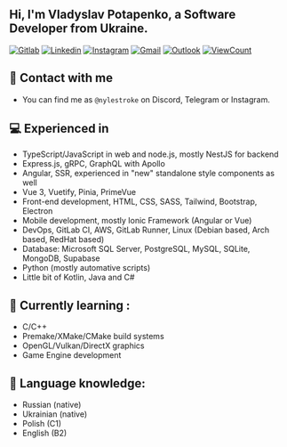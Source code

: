 ## Hi, I'm Vladyslav Potapenko, a Software Developer from Ukraine.

[![Gitlab](https://img.shields.io/badge/-Gitlab-000?style=flat&logo=Gitlab&logoColor=dark)](https://gitlab.com/nylestroke)
[![Linkedin](https://img.shields.io/badge/-LinkedIn-blue?style=flat&logo=Linkedin&logoColor=white)](https://www.linkedin.com/in/vpotapenko/)
[![Instagram](https://img.shields.io/badge/-Instagram-c13584?style=flat&labelColor=c13584&logo=instagram&logoColor=white)](https://www.instagram.com/nylestroke/)
[![Gmail](https://img.shields.io/badge/-Gmail-c14438?style=flat&logo=Gmail&logoColor=white)](mailto:vladyslav@potapenko.tech)
[![Outlook](https://img.shields.io/badge/-Outlook-0078D4?style=flat&logo=Microsoft-Outlook&logoColor=white)](mailto:vpotapenko@outlook.com)
[![ViewCount](https://views.whatilearened.today/views/github/nylestroke/nylestroke.svg)](https://views.whatilearened.today/views/github/nylestroke/nylestroke.svg)

## 📨 Contact with me
- You can find me as `@nylestroke` on Discord, Telegram or Instagram.

## 💻 Experienced in
- TypeScript/JavaScript in web and node.js, mostly NestJS for backend
- Express.js, gRPC, GraphQL with Apollo
- Angular, SSR, experienced in "new" standalone style components as well
- Vue 3, Vuetify, Pinia, PrimeVue
- Front-end development, HTML, CSS, SASS, Tailwind, Bootstrap, Electron
- Mobile development, mostly Ionic Framework (Angular or Vue)
- DevOps, GitLab CI, AWS, GitLab Runner, Linux (Debian based, Arch based, RedHat based)
- Database: Microsoft SQL Server, PostgreSQL, MySQL, SQLite, MongoDB, Supabase
- Python (mostly automative scripts)
- Little bit of Kotlin, Java and C#

## 📌 Currently learning :
- C/C++
- Premake/XMake/CMake build systems
- OpenGL/Vulkan/DirectX graphics
- Game Engine development

## 🐾 Language knowledge:
- Russian (native)
- Ukrainian (native)
- Polish (C1)
- English (B2)
